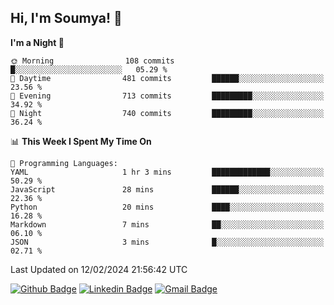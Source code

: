 ## Hi, I'm Soumya! 👋

<!--START_SECTION:waka-->
**I'm a Night 🦉** 

```text
🌞 Morning                108 commits         █░░░░░░░░░░░░░░░░░░░░░░░░   05.29 % 
🌆 Daytime                481 commits         ██████░░░░░░░░░░░░░░░░░░░   23.56 % 
🌃 Evening                713 commits         █████████░░░░░░░░░░░░░░░░   34.92 % 
🌙 Night                  740 commits         █████████░░░░░░░░░░░░░░░░   36.24 % 
```


📊 **This Week I Spent My Time On** 

```text
💬 Programming Languages: 
YAML                     1 hr 3 mins         █████████████░░░░░░░░░░░░   50.29 % 
JavaScript               28 mins             ██████░░░░░░░░░░░░░░░░░░░   22.36 % 
Python                   20 mins             ████░░░░░░░░░░░░░░░░░░░░░   16.28 % 
Markdown                 7 mins              ██░░░░░░░░░░░░░░░░░░░░░░░   06.10 % 
JSON                     3 mins              █░░░░░░░░░░░░░░░░░░░░░░░░   02.71 % 
```


 Last Updated on 12/02/2024 21:56:42 UTC
<!--END_SECTION:waka-->

[![Github Badge](https://img.shields.io/badge/-rubyruins-grey?style=for-the-badge&logo=github&logoColor=white&link=https://github.com/rubyruins/)](https://www.github.com/rubyruins/) 
[![Linkedin Badge](https://img.shields.io/badge/-Soumya%20Parekh-0072b1?style=for-the-badge&logo=Linkedin&logoColor=white&link=https://www.linkedin.com/in/Soumya-Parekh/)](https://www.linkedin.com/in/Soumya-Parekh/) 
[![Gmail Badge](https://img.shields.io/badge/-soumyaparekh.me@gmail.com-c14438?style=for-the-badge&logo=Gmail&logoColor=white&link=mailto:soumyaparekh.me@gmail.com)](mailto:soumyaparekh.me@gmail.com) 
